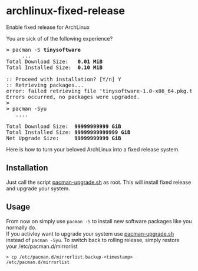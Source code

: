 # archlinux-fixed-release
Enable fixed release for ArchLinux

You are sick of of the following experience? 
<pre>
<b>></b> pacman -S <b>tinysoftware</b>
     ...
Total Download Size:   <b>0.01 MiB</b>
Total Installed Size:  <b>0.10 MiB</b>

:: Proceed with installation? [Y/n] Y
:: Retrieving packages...
error: failed retrieving file 'tinysoftware-1.0-x86_64.pkg.tar.zst' from archlinux.mailtunnel.eu : The requested URL returned error: 404
Errors occurred, no packages were upgraded.
<b>></b>
<b>></b> pacman -Syu
   ....

Total Download Size:  <b>99999999999 GiB</b>
Total Installed Size: <b>99999999999999 GiB</b>
Net Upgrade Size:     <b>99999999999 GiB</b>
</pre>

Here is how to turn your beloved ArchLinux into a fixed release system.

## Installation 

Just call the script [pacman-upgrade.sh](https://github.com/flappix/archlinux-fixed-release/blob/main/pacman-upgrade.sh) as root. This will install fixed release and upgrade your system.

## Usage

From now on simply use ```pacman -S``` to install new software packages like you normally do.  
If you activley want to upgrade your system use [pacman-upgrade.sh](https://github.com/flappix/archlinux-fixed-release/blob/main/pacman-upgrade.sh) instead of ```pacman -Syu```.
To switch back to rolling release, simply restore your /etc/pacman.d/mirrorlist
```
> cp /etc/pacman.d/mirrorlist.backup-<timestamp> /etc/pacman.d/mirrorlist
```
